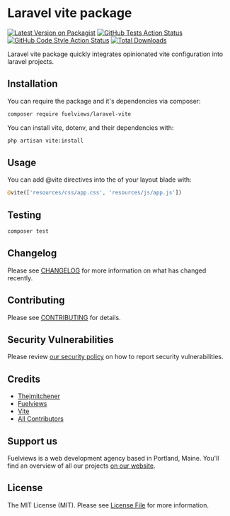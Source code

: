 # Laravel vite package

[![Latest Version on Packagist](https://img.shields.io/packagist/v/fuelviews/laravel-vite.svg?style=flat-square)](https://packagist.org/packages/fuelviews/laravel-vite)
[![GitHub Tests Action Status](https://img.shields.io/github/actions/workflow/status/fuelviews/laravel-vite/run-tests.yml?branch=main&label=tests&style=flat-square)](https://github.com/fuelviews/laravel-vite/actions?query=workflow%3Arun-tests+branch%3Amain)
[![GitHub Code Style Action Status](https://img.shields.io/github/actions/workflow/status/fuelviews/laravel-vite/fix-php-code-style-issues.yml?label=code%20style&style=flat-square)](https://github.com/fuelviews/laravel-vite/actions?query=workflow%3A"Fix+PHP+code+style+issues")
[![Total Downloads](https://img.shields.io/packagist/dt/fuelviews/laravel-vite.svg?style=flat-square)](https://packagist.org/packages/fuelviews/laravel-vite)

Laravel vite package quickly integrates opinionated vite configuration into laravel projects.

## Installation

You can require the package and it's dependencies via composer:

```bash
composer require fuelviews/laravel-vite
```

You can install vite, dotenv, and their dependencies with:

```bash
php artisan vite:install
```

## Usage

You can add @vite directives into the <head> of your layout blade with:

```php
@vite(['resources/css/app.css', 'resources/js/app.js'])
````

## Testing

```bash
composer test
```

## Changelog

Please see [CHANGELOG](CHANGELOG.md) for more information on what has changed recently.

## Contributing

Please see [CONTRIBUTING](CONTRIBUTING.md) for details.

## Security Vulnerabilities

Please review [our security policy](../../security/policy) on how to report security vulnerabilities.

## Credits

- [Thejmitchener](https://github.com/thejmitchener)
- [Fuelviews](https://github.com/fuelviews)
- [Vite](https://github.com/vitejs/vite)
- [All Contributors](../../contributors)

## Support us

Fuelviews is a web development agency based in Portland, Maine. You'll find an overview of all our projects [on our website](https://fuelviews.com).

## License

The MIT License (MIT). Please see [License File](LICENSE.md) for more information.
